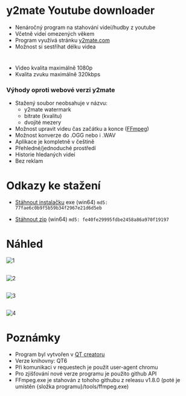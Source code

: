 # y2mate Youtube downloader

- Nenáročný program na stahování videí/hudby z youtube
- Včetně videí omezených věkem
- Program využívá stránku [y2mate.com](https://www.y2mate.com/)
- Možnost si sestříhat délku videa
#
- Video kvalita maximálně 1080p
- Kvalita zvuku maximálně 320kbps

### Výhody oproti webové verzi y2mate
- Stažený soubor neobsahuje v názvu:
  - y2mate watermark
  - bitrate (kvalitu)
  - dvojité mezery
- Možnost upravit videu čas začátku a konce ([FFmpeg](https://ffmpeg.org/))
- Možnost konverze do .OGG nebo i .WAV
- Aplikace je kompletně v češtině
- Přehledné/jednoduché prostředí
- Historie hledaných videí
- Bez reklam

# Odkazy ke stažení

- [Stáhnout instalačku](https://github.com/RxiPland/y2mate_desktop/releases/download/v1.8.0/y2mate_setup.exe) exe (win64) ```md5: 77fae6c0b9f5b59b34f2967e21d6d5eb```

- [Stáhnout zip](https://github.com/RxiPland/y2mate_desktop/releases/download/v1.8.0/y2mate.zip) (win64) ```md5: fe40fe29995fdbe2458a86a970f19197```

# Náhled
![1](https://user-images.githubusercontent.com/82058894/204152592-f25fbae1-a79a-48af-96fa-79e3bd0e8a24.png)
##
![2](https://user-images.githubusercontent.com/82058894/204152598-60c0d116-b849-42d8-a469-3ae018f6c3b8.png)
##
![3](https://user-images.githubusercontent.com/82058894/204152600-84f66721-0a96-40a1-8405-3c0c4021cf37.png)
##
![4](https://user-images.githubusercontent.com/82058894/204152607-2d485d01-b905-4cea-ba9d-3cfb4ee1ec6a.png)

# Poznámky

- Program byl vytvořen v [QT creatoru](https://www.qt.io/product/development-tools)
- Verze knihovny: QT6
- Při komunikaci v requestech je použit user-agent chromu
- Pro zjišťování nové verze programu je použito github API
- FFmpeg.exe je stahován z tohoho githubu z releasu v1.8.0 (poté je umístěn {složka programu}/tools/ffmpeg.exe)
